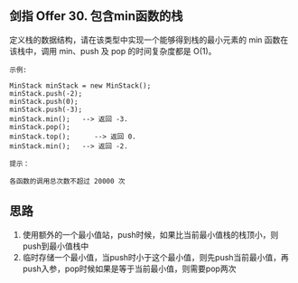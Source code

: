 ## 剑指 Offer 30. 包含min函数的栈
定义栈的数据结构，请在该类型中实现一个能够得到栈的最小元素的 min 函数在该栈中，调用 min、push 及 pop 的时间复杂度都是 O(1)。

```
示例:

MinStack minStack = new MinStack();
minStack.push(-2);
minStack.push(0);
minStack.push(-3);
minStack.min();   --> 返回 -3.
minStack.pop();
minStack.top();      --> 返回 0.
minStack.min();   --> 返回 -2.
```

```
提示：

各函数的调用总次数不超过 20000 次
```

## 思路
1. 使用额外的一个最小值站，push时候，如果比当前最小值栈的栈顶小，则push到最小值栈中
2. 临时存储一个最小值，当push时小于这个最小值，则先push当前最小值，再push入参，pop时候如果是等于当前最小值，则需要pop两次
